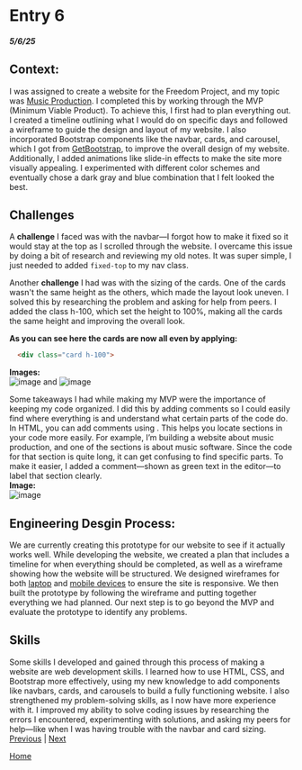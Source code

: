 # Entry 6
##### 5/6/25

## Context: 
I was assigned to create a website for the Freedom Project, and my topic was [Music Production](https://winniec9153.github.io/sep10-freedom-project/). I completed this by working through the MVP (Minimum Viable Product). To achieve this, I first had to plan everything out. I created a timeline outlining what I would do on specific days and followed a wireframe to guide the design and layout of my website. I also incorporated Bootstrap components like the navbar, cards, and carousel, which I got from [GetBootstrap](https://getbootstrap.com/), to improve the overall design of my website. Additionally, I added animations like slide-in effects to make the site more visually appealing. I experimented with different color schemes and eventually chose a dark gray and blue combination that I felt looked the best.

## Challenges
A **challenge** I faced was with the navbar—I forgot how to make it fixed so it would stay at the top as I scrolled through the website. I overcame this issue by doing a bit of research and reviewing my old notes. It was super simple, I just needed to added `fixed-top` to my nav class.

Another **challenge** I had was with the sizing of the cards. One of the cards wasn't the same height as the others, which made the layout look uneven. I solved this by researching the problem and asking for help from peers. I added the class h-100, which set the height to 100%, making all the cards the same height and improving the overall look. 

**As you can see here the cards are now all even by applying:**
``` HTML
  <div class="card h-100">
```     
**Images:**  
![image](https://github.com/user-attachments/assets/267d8b06-604f-4599-aa7e-9bf3f764425f) and ![image](https://github.com/user-attachments/assets/90cd782c-7757-4dac-9aea-d9d2c91819f3)

Some takeaways I had while making my MVP were the importance of keeping my code organized. I did this by adding comments so I could easily find where everything is and understand what certain parts of the code do. In HTML, you can add comments using <!-- text -->. This helps you locate sections in your code more easily. For example, I’m building a website about music production, and one of the sections is about music software. Since the code for that section is quite long, it can get confusing to find specific parts. To make it easier, I added a comment—shown as green text in the editor—to label that section clearly.   
**Image:**  
![image](https://github.com/user-attachments/assets/ff19808b-40ba-406d-9d3c-75fcdc7f7cac)

## Engineering Desgin Process:
We are currently creating this prototype for our website to see if it actually works well. While developing the website, we created a plan that includes a timeline for when everything should be completed, as well as a wireframe showing how the website will be structured. We designed wireframes for both [laptop](https://wireframe.cc/fxaypF) and [mobile devices](https://wireframe.cc/zl1GFI) to ensure the site is responsive. We then built the prototype by following the wireframe and putting together everything we had planned. Our next step is to go beyond the MVP and evaluate the prototype to identify any problems.

## Skills
Some skills I developed and gained through this process of making a website are web development skills. I learned how to use HTML, CSS, and Bootstrap more effectively, using my new knowledge to add components like navbars, cards, and carousels to build a fully functioning website. I also strengthened my problem-solving skills, as I now have more experience with it. I improved my ability to solve coding issues by researching the errors I encountered, experimenting with solutions, and asking my peers for help—like when I was having trouble with the navbar and card sizing.
[Previous](entry05.md) | [Next](entry07.md)

[Home](../README.md)
